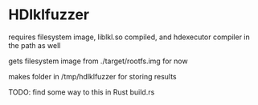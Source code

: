# HDlklfuzzer

requires filesystem image, liblkl.so compiled, and hdexecutor compiler in the path as well

gets filesystem image from ./target/rootfs.img for now

makes folder in /tmp/hdlklfuzzer for storing results 

TODO: find some way to this in Rust build.rs
